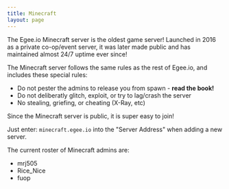 ```yaml
---
title: Minecraft
layout: page
---
```


The Egee.io Minecraft server is the oldest game server! Launched in 2016 as a private co-op/event server, it was later made public and has maintained almost 24/7 uptime ever since!

The Minecraft server follows the same rules as the rest of Egee.io, and includes these special rules:

* Do not pester the admins to release you from spawn - **read the book!**
* Do not deliberatly glitch, exploit, or try to lag/crash the server
* No stealing, griefing, or cheating (X-Ray, etc)

Since the Minecraft server is public, it is super easy to join!

Just enter: `minecraft.egee.io` into the "Server Address" when adding a new server.

The current roster of Minecraft admins are:

* mrj505
* Rice_Nice
* fuop
